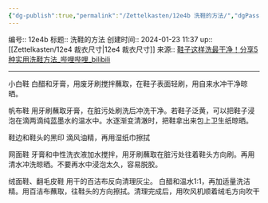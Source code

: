 ```yaml
---
{"dg-publish":true,"permalink":"/Zettelkasten/12e4b 洗鞋的方法/","dgPassFrontmatter":true}
---
```


编号:: 12e4b
标题:: 洗鞋的方法
创建时间:: 2024-01-23 11:37
up:: [[Zettelkasten/12e4 裁衣尺寸\|12e4 裁衣尺寸]]
来源:: [鞋子这样洗最干净！分享5种实用洗鞋方法_哔哩哔哩_bilibili](https://www.bilibili.com/video/BV1eb4y1B75R/?spm_id_from=333.999.0.0&vd_source=bcf798ace50733030b9c7e1fb6a3a349)

---

小白鞋
白醋和牙膏，用废牙刷搅拌蘸取，在鞋子表面轻刷，用自来水冲干净晾晒。

帆布鞋
用牙刷蘸取牙膏，在脏污处刷洗后冲洗干净。若鞋子泛黄，可以把鞋子浸泡在滴两滴纯蓝墨水的温水中。水逐渐变清澈时，把鞋拿出来包上卫生纸晾晒。

鞋边和鞋头的黑印
滴风油精，再用湿纸巾擦拭

网面鞋
牙膏和中性洗衣液加水搅拌，用牙刷蘸取在脏污处往着鞋头方向刷。再用清水冲洗晾晒。不要再水中浸泡太久，容易脱胶。

绒面鞋、翻毛皮鞋
用干的百洁布反向清理灰尘。
白醋和温水1:1，再加适量洗洁精。用百洁布蘸取，往鞋头的方向擦拭。清理完成后，用吹风机顺着绒毛方向吹干